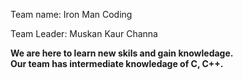 Team name: Iron Man Coding

Team Leader:   Muskan Kaur Channa

 <b>We are here to learn new skils and gain knowledage.</b>
 <br>
<b> Our team has intermediate knowledage of C, C++.</b>


